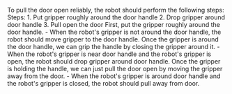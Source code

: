 To pull the door open reliably, the robot should perform the following steps:
    Steps:  1. Put gripper roughly around the door handle  2. Drop gripper around door handle  3. Pull open the door
    First, put the gripper roughly around the door handle.
    - When the robot's gripper is not around the door handle, the robot should move gripper to the door handle.
    Once the gripper is around the door handle, we can grip the handle by closing the gripper around it.
    - When the robot's gripper is near door handle and the robot's gripper is open, the robot should drop gripper around door handle.
    Once the gripper is holding the handle, we can just pull the door open by moving the gripper away from the door.
    - When the robot's gripper is around door handle and the robot's gripper is closed, the robot should pull away from door.